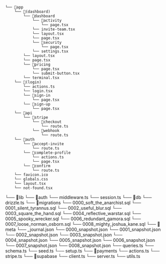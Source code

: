 ```
└── 📁app
    └── 📁(dashboard)
        └── 📁dashboard
            └── 📁activity
                └── page.tsx
            └── invite-team.tsx
            └── layout.tsx
            └── page.tsx
            └── 📁security
                └── page.tsx
            └── settings.tsx
        └── layout.tsx
        └── page.tsx
        └── 📁pricing
            └── page.tsx
            └── submit-button.tsx
        └── terminal.tsx
    └── 📁(login)
        └── actions.ts
        └── login.tsx
        └── 📁sign-in
            └── page.tsx
        └── 📁sign-up
            └── page.tsx
    └── 📁api
        └── 📁stripe
            └── 📁checkout
                └── route.ts
            └── 📁webhook
                └── route.ts
    └── 📁auth
        └── 📁accept-invite
            └── route.ts
        └── 📁complete-profile
            └── actions.ts
            └── page.tsx
        └── 📁confirm
            └── route.ts
    └── favicon.ico
    └── globals.css
    └── layout.tsx
    └── not-found.tsx
```
└── 📁lib
    └── 📁auth
        └── middleware.ts
        └── session.ts
    └── 📁db
        └── drizzle.ts
        └── 📁migrations
            └── 0000_soft_the_anarchist.sql
            └── 0001_silent_tyrannus.sql
            └── 0002_useful_blur.sql
            └── 0003_square_the_hand.sql
            └── 0004_reflective_warstar.sql
            └── 0005_spooky_wrecker.sql
            └── 0006_redundant_gamora.sql
            └── 0007_loose_norman_osborn.sql
            └── 0008_mighty_joshua_kane.sql
            └── 📁meta
                └── _journal.json
                └── 0000_snapshot.json
                └── 0001_snapshot.json
                └── 0002_snapshot.json
                └── 0003_snapshot.json
                └── 0004_snapshot.json
                └── 0005_snapshot.json
                └── 0006_snapshot.json
                └── 0007_snapshot.json
                └── 0008_snapshot.json
        └── queries.ts
        └── schema.ts
        └── seed.ts
        └── setup.ts
    └── 📁payments
        └── actions.ts
        └── stripe.ts
    └── 📁supabase
        └── client.ts
        └── server.ts
    └── utils.ts
```
